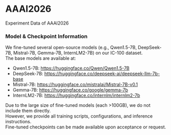 # AAAI2026
Experiment Data of AAAI2026


### Model & Checkpoint Information

We fine-tuned several open-source models (e.g., Qwen1.5-7B, DeepSeek-7B, Mistral-7B, Gemma-7B, InternLM2-7B) on our IC-100 dataset.  
The base models are available at:

- Qwen1.5-7B: https://huggingface.co/Qwen/Qwen1.5-7B
- DeepSeek-7B: https://huggingface.co/deepseek-ai/deepseek-llm-7b-base
- Mistral-7B: https://huggingface.co/mistralai/Mistral-7B-v0.1
- Gemma-7B: https://huggingface.co/google/gemma-7b
- InternLM2-7B: https://huggingface.co/internlm/internlm2-7b

Due to the large size of fine-tuned models (each >100GB), we do not include them directly.  
However, we provide all training scripts, configurations, and inference instructions.  
Fine-tuned checkpoints can be made available upon acceptance or request.
